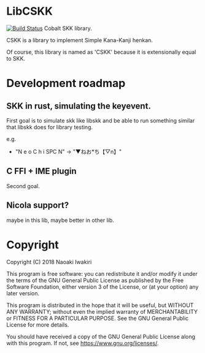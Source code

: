 # LibCSKK
[![Build Status](https://travis-ci.org/naokiri/cskk.svg?branch=master)](https://travis-ci.org/naokiri/cskk)
Cobalt SKK library. 

CSKK is a library to implement Simple Kana-Kanji henkan.

Of course, this library is named as 'CSKK' because it is extensionally equal to SKK.

[ddskk]: http://openlab.ring.gr.jp/skk/ddskk.html


# Development roadmap
## SKK in rust, simulating the keyevent.
First goal is to simulate skk like libskk and be able to run something similar that libskk does for library testing.
 
e.g. 
- "N e o C h i SPC N" -> "▼ねお*ち【▽n】"

## C FFI + IME plugin
Second goal.

## Nicola support?
maybe in this lib, maybe better in other lib.

# Copyright
Copyright (C) 2018  Naoaki Iwakiri

This program is free software: you can redistribute it and/or modify
it under the terms of the GNU General Public License as published by
the Free Software Foundation, either version 3 of the License, or
(at your option) any later version.

This program is distributed in the hope that it will be useful,
but WITHOUT ANY WARRANTY; without even the implied warranty of
MERCHANTABILITY or FITNESS FOR A PARTICULAR PURPOSE.  See the
GNU General Public License for more details.

You should have received a copy of the GNU General Public License
along with this program.  If not, see <https://www.gnu.org/licenses/>.

